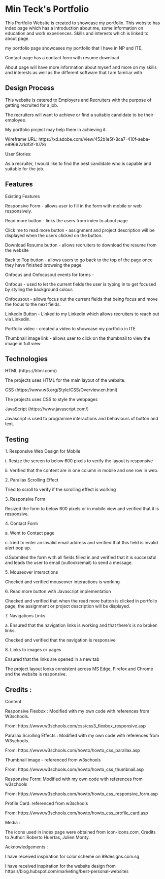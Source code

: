 # Min Teck's Portfolio 
<p>This Portfolio Website is created to showcase my portfolio. This website has index page which has a introduction about me, some information on education and
work experiences. Skills and interests which is linked to about page.</p>
<p> my  portfolio page showcases my portfolio that I have in NP and ITE.  </p>
<p> Contact page has a contact form with resume download. </p>
<p> About page will have more information about myself and more on my skills and interests as well as the different software that I am familiar with</p>

<h2> Design Process </h2>
 <p>  This website is catered to Employers and Recruiters with the purpose of getting recruited for a job. </p>
 <p> The recruiters will want to achieve or find a suitable candidate to be their employee. </p>
 <p> My portfolio project may help them in achieving it. </p>
<p> Wireframe URL: https://xd.adobe.com/view/452b1e5f-8ca7-410f-aeba-e99692a1df3f-1078/ </p>

<p> User Stories: </p>
<p> As a recruiter, I would like to find the best candidate who is capable and suitable for the job. </p>

<h2> Features </h2>
<p>Existing Features</p>
<p> Responsive Form - allows user to fill in the form with mobile or web responsively. </p>
<p> Read more button - links the users from index to about page </p>
<p> Click me to read more button - assignment and project description will be displayed when the users clicked on the button.</p>
<p> Download Resume button - allows recruiters to download the resume from the website </p>
<p> Back to Top button - allows users to go back to the top of the page once they have finished browsing the page </p>
<p> Onfocus and Onfocusout events for forms - </p>
<p> Onfocus - used to let the current fields the user is typing in to get focused by styling the background colour. </p>
<p> Onfocusout - allows focus out the current fields that being focus and move the focus to the next fields. </p>
<p> Linkedin Button -  Linked to my Linkedin which  allows recruiters to reach out via Linkedin. </p>
<p> Portfolio video - created a video to showcase my portfolio in ITE </p>
<p> Thumbnail image link - allows user to click on the thumbnail to view the image in full view </p>

<h2> Technologies </h2>
<p> HTML (https://html.com/) </p>
<p> The projects uses HTML for the main layout of the website. </p>
<p> CSS (https://www.w3.org/Style/CSS/Overview.en.html)</p>
<p> The projects uses CSS to style the webpages </p>
<p> JavaScript (https://www.javascript.com/)  </p>
<p> Javascript is used to programme interactions and behaviours of button and text.</p>
<h2> Testing </h2>
<p> 1. Responsive Web Design for Mobile </p>
   <p> i. Resize the screen to below 600 pixels to verify the layout is responsive </p>
   <p> ii. Verified that the content are in one column in mobile and one row in web.
<p> 2. Parallax Scrolling Effect</p>
   <p> Tried to scroll to verify if the scrolling effect is working </p>
<p> 3. Responsive Form </p>
  <p> Resized the form to below 600 pixels or in mobile view and verified that it is responsive.</p>
<p> 4. Contact Form </p>
<p> a.  Went to Contact page </p>
<p b. Tried to submit without entering a name and verified that the this field is required alert pop up.</p>
<p> c.Tried to enter an invalid email address and verified that this field is invalid alert pop up.</p>
<p> d.Submited the form with all fields filled in and verified that it is successful and leads the user to email (outlook/email) to send a message.</p>
<p> 5. Mouseover interactions </p>
<p> Checked and verified mouseover interactions is working </p>
<p> 6. Read more button with Javascript implementation </p>
<p> Checked and verified that when the read more button is clicked in portfolio page, the assignment or project description will be displayed.</p>
<p> 7. Navigations Links </p>
<p> a. Ensured that the navigation links is working and that there's is no broken links.</p>
<p> Checked and verified that the navigation is responsive </p>
<p> 8. Links to images or pages </p>
<p> Ensured that the links are opened in a new tab </p>
<p> The project layout looks consistent across MS Edge, Firefox and Chrome and the website is responsive. </p>
<h2> Credits : </h2>
<p> Content </p>
<p>Responsive Flexbox : Modified with my own code with references from W3schools.</p>
<p>From: https://www.w3schools.com/css/css3_flexbox_responsive.asp</p>
<p>Parallax Scrolling Effects : Modified with my own code with references from W3schools.</p>
<p>From: https://www.w3schools.com/howto/howto_css_parallax.asp</p>
<p>Thumbnail image - referenced from w3schools</p>
<p>From: https://www.w3schools.com/howto/howto_css_thumbnail.asp</p>
<p>Responsive Form: Modified with my own code with references from w3schools</p>
<p>From: https://www.w3schools.com/howto/howto_css_responsive_form.asp</p>
<p>Profile Card: referenced from w3schools</p>
<p>From: https://www.w3schools.com/howto/howto_css_profile_card.asp</p>
<p>Media : </p>
<p>The icons used in index page were obtained from icon-icons.com, Credits to Author: Roberto Huertas, Julien Monty.</p>
</p>
<p>
Acknowledgements :
<p>I have received inspiration for color scheme on 99designs.com.sg </p>
<p>I have received inspiration for the website design from https://blog.hubspot.com/marketing/best-personal-websites </p>
</p>
